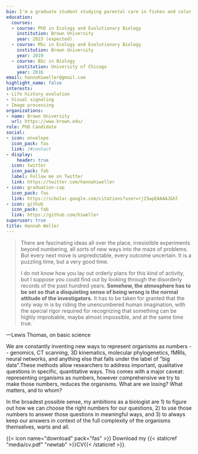 ```yaml
---
bio: I'm a graduate student studying parental care in fishes and color in beetles.
education:
  courses:
  - course: PhD in Ecology and Evolutionary Biology
    institution: Brown University
    year: 2023 (expected)
  - course: MSc in Ecology and Evolutionary Biology
    institution: Brown University
    year: 2019
  - course: BSc in Biology
    institution: University of Chicago
    year: 2016
email: hannahiweller@gmail.com
highlight_name: false
interests:
- Life history evolution
- Visual signaling
- Image processing
organizations:
- name: Brown University
  url: https://www.brown.edu/
role: PhD Candidate
social:
- icon: envelope
  icon_pack: fas
  link: /#contact
- display:
    header: true
  icon: twitter
  icon_pack: fab
  label: Follow me on Twitter
  link: https://twitter.com/hannahiweller
- icon: graduation-cap
  icon_pack: fas
  link: https://scholar.google.com/citations?user=rjI5wpEAAAAJ&hl
- icon: github
  icon_pack: fab
  link: https://github.com/hiweller
superuser: true
title: Hannah Weller
---
```


> There are fascinating ideas all over the place, irresistible experiments beyond numbering, all sorts of new ways into the maze of problems. But every next move is unpredictable, every outcome uncertain. It is a puzzling time, but a very good time.
>
> I do not know how you lay out orderly plans for this kind of activity, but I suppose you could find out by looking through the disorderly records of the past hundred years. **Somehow, the atmosphere has to be set so that a disquieting sense of being wrong is the normal attitude of the investigators.** It has to be taken for granted that the only way in is by riding the unencumbered human imagination, with the special rigor required for recognizing that something can be highly improbable, maybe almost impossible, and at the same time true.    

—Lewis Thomas, on basic science

We are constantly inventing new ways to represent organisms as numbers -- genomics, CT scanning, 3D kinematics, molecular phylogenetics, fMRIs, neural networks, and anything else that falls under the label of "big data".These methods allow researchers to address important, qualitative questions in specific, quantitative ways. This comes with a major caveat: representing organisms as numbers, however comprehensive we try to make those numbers, reduces the organisms. What are we losing? What matters, and to whom?

In the broadest possible sense, my ambitions as a biologist are 1) to figure out how we can choose the right numbers for our questions, 2) to use those numbers to answer those questions in meaningful ways, and 3) to always keep our answers in context of the full complexity of the organisms themselves, warts and all.


{{< icon name="download" pack="fas" >}} Download my {{< staticref "media/cv.pdf" "newtab" >}}CV{{< /staticref >}}.
